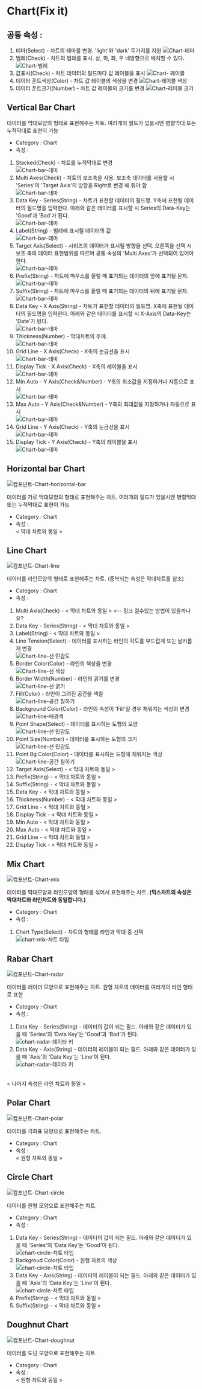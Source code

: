 # Chart(Fix it)

## 공통 속성 :
1. 테마(Select) - 차트의 테마를 변경. 'light'와 'dark' 두가지를 지원
![Chart-테마][chart-01]
1. 범례(Check) - 차트의 범례를 표시. 상, 하, 좌, 우 네방향으로 배치할 수 있다.
![Chart-범례][chart-02]
1. 값표시(Check) - 차트 데이터의 필드마다 값 레이블을 표시
![Chart- 레이블][chart-04]
1. 데이터 폰트색상(Color) - 차트 값 레이블의 색상을 변경
![Chart-레이블 색상][chart-05]
1. 데이터 폰트크기(Number) - 차트 값 레이블의 크기를 변경
![Chart-레이블 크기][chart-06]

[chart-01]: ../images/chart-01.png

[chart-02]: ../images/chart-02.png

[chart-03]: ../images/chart-03.png

[chart-04]: ../images/chart-04.png

[chart-05]: ../images/chart-05.png

[chart-06]: ../images/chart-06.png

## Vertical Bar Chart

데이터를 막대모양의 형태로 표현해주는 차트. 여러개의 필드가 있을시엔 병렬막대 또는 누적막대로 표현이 가능

- Category : Chart
- 속성 :
1. Stacked(Check) - 차트를 누적막대로 변경  
![Chart-bar-테마][chart-bar-02]
1. Multi Axes(Check) - 차트의 보조축을 사용. 보조축 데이터를 사용할 시 'Series'의 'Target Axis'의 방향을 Right로 변경 해 줘야 함  
![Chart-bar-테마][chart-bar-03]
1. Data Key - Series(String) - 차트가 표현할 데이터의 필드명. Y축에 표현될 데이터의 필드명을 입력한다. 아래와 같은 데이터를 표시할 시 Series의 Data-Key는 'Good'과 'Bad'가 된다.  
![Chart-bar-테마][chart-bar-01]
1. Label(String) - 범례에 표시될 데이터의 값  
![Chart-bar-테마][chart-bar-04]
1. Target Axis(Select) - 시리즈의 데이터가 표시될 방향을 선택. 오른쪽을 선택 시 보조 축의 데이터 표현범위를 따르며 공통 속성의 'Multi Axes'가 선택되어 있어야 한다.  
![Chart-bar-테마][chart-bar-03]
1. Prefix(String) - 차트에 마우스를 올릴 때 표기되는 데이터의 앞에 표기될 문자.  
![Chart-bar-테마][chart-bar-05]
1. Suffix(String) - 차트에 마우스를 올릴 때 표기되는 데이터의 뒤에 표기될 문자.  
![Chart-bar-테마][chart-bar-06]
1. Data Key - X Axis(String) - 차트가 표현할 데이터의 필드명. X축에 표현될 데이터의 필드명을 입력한다. 아래와 같은 데이터를 표시할 시 X-Axis의 Data-Key는 'Date'가 된다.  
![Chart-bar-테마][chart-bar-01]
1. Thickness(Number) - 막대차트의 두께.  
![Chart-bar-테마][chart-bar-07]
1. Grid Line - X Axis(Check) - X축의 눈금선을 표시  
![Chart-bar-테마][chart-bar-08]
1. Display Tick - X Axis(Check) - X축의 레이블을 표시  
![Chart-bar-테마][chart-bar-09]
1. Min Auto - Y Axis(Check&Number) - Y축의 최소값을 지정하거나 자동으로 표시  
![Chart-bar-테마][chart-bar-10]
1. Max Auto - Y Axis(Check&Number) - Y축의 최대값을 지정하거나 자동으로 표시  
![Chart-bar-테마][chart-bar-11]
1. Grid Line - Y Axis(Check) - Y축의 눈금선을 표시  
![Chart-bar-테마][chart-bar-12]
1. Display Tick - Y Axis(Check) - Y축의 레이블을 표시  
![Chart-bar-테마][chart-bar-13]


[chart-bar-01]: ../images/chart-bar-01.png

[chart-bar-02]: ../images/chart-bar-02.png

[chart-bar-03]: ../images/chart-bar-03.png

[chart-bar-04]: ../images/chart-bar-04.png

[chart-bar-05]: ../images/chart-bar-05.png

[chart-bar-06]: ../images/chart-bar-06.png

[chart-bar-07]: ../images/chart-bar-07.png

[chart-bar-08]: ../images/chart-bar-08.png

[chart-bar-09]: ../images/chart-bar-09.png

[chart-bar-10]: ../images/chart-bar-10.png

[chart-bar-11]: ../images/chart-bar-11.png

[chart-bar-12]: ../images/chart-bar-12.png

[chart-bar-13]: ../images/chart-bar-13.png

## Horizontal bar Chart

![컴포넌트-Chart-horizontal-bar][chart-horizontal-bar-01]

데이터를 가로 막대모양의 형태로 표현해주는 차트. 여러개의 필드가 있을시엔 병렬막대 또는 누적막대로 표현이 가능

- Category : Chart
- 속성 :  
  < 막대 차트와 동일 >


[chart-horizontal-bar-01]: ../images/chart-horizontal-bar-01.png


## Line Chart

![컴포넌트-Chart-line][chart-line-01]

데이터를 라인모양의 형태로 표현해주는 차트. (중복되는 속성은 막대차트를 참조)

- Category : Chart
- 속성 :
1. Multi Axis(Check) - < 막대 차트와 동일 >  <-- 링크 걸수있는 방법이 있을까나요?
1. Data Key - Series(String) - < 막대 차트와 동일 >
1. Label(String) - < 막대 차트와 동일 >
1. Line Tension(Select) - 데이터를 표시하는 라인의 각도를 부드럽게 또는 날카롭게 변경  
![Chart-line-선 민감도][chart-line-02]
1. Border Color(Color) - 라인의 색상을 변경  
![Chart-line-선 색상][chart-line-03]
1. Border Width(Number) - 라인의 굵기를 변경  
![Chart-line-선 굵기][chart-line-04]
1. Fill(Color) - 라인이 그려진 공간을 색칠  
![Chart-line-공간 칠하기][chart-line-05]
1. Background Color(Color) - 라인의 속성이 'Fill'일 경우 채워지는 색상의 변경  
![Chart-line-배경색][chart-line-06]
1. Point Shape(Select) - 데이터를 표시하는 도형의 모양  
![Chart-line-선 민감도][chart-line-07]
1. Point Size(Number) - 데이터를 표시하는 도형의 크기  
![Chart-line-선 민감도][chart-line-08]
1. Point Bg Color(Color) - 데이터를 표시하는 도형에 채워지는 색상  
![Chart-line-공간 칠하기][chart-line-09]
1. Target Axis(Select) - < 막대 차트와 동일 >
1. Prefix(String) - < 막대 차트와 동일 >
1. Suffix(String) - < 막대 차트와 동일 >
1. Data Key - < 막대 차트와 동일 >
1. Thickness(Number) - < 막대 차트와 동일 >
1. Grid Line - < 막대 차트와 동일 >
1. Display Tick - < 막대 차트와 동일 >
1. Min Auto - < 막대 차트와 동일 >
1. Max Auto - < 막대 차트와 동일 >
1. Grid Line - < 막대 차트와 동일 >
1. Display Tick - < 막대 차트와 동일 >


[chart-line-01]: ../images/chart-line-01.png

[chart-line-02]: ../images/chart-line-02.png

[chart-line-03]: ../images/chart-line-03.png

[chart-line-04]: ../images/chart-line-04.png

[chart-line-05]: ../images/chart-line-05.png

[chart-line-06]: ../images/chart-line-06.png

[chart-line-07]: ../images/chart-line-07.png

[chart-line-08]: ../images/chart-line-08.png

[chart-line-09]: ../images/chart-line-09.png

## Mix Chart
![컴포넌트-Chart-mix][chart-mix-01]

데이터를 막대모양과 라인모양의 형태를 섞어서 표현해주는 차트. __(믹스차트의 속성은 막대차트와 라인차트와 동일합니다.)__

- Category : Chart
- 속성 :
1. Chart Type(Select) - 차트의 형태를 라인과 막대 중 선택  
![chart-mix-차트 타입][chart-mix-02]

[chart-mix-01]: ../images/chart-mix-01.png

[chart-mix-02]: ../images/chart-mix-02.png


## Rabar Chart
![컴포넌트-Chart-radar][chart-radar-01]

데이터를 레이더 모양으로 표현해주는 차트. 원형 차트의 데이터를 여러개의 라인 형태로 표현

- Category : Chart
- 속성 :  
1. Data Key - Series(String) - 데이터의 값이 되는 필드. 아래와 같은 데이터가 있을 때 'Series'의 'Data Key'는 'Good'과 'Bad'가 된다.  
![chart-radar-데이타 키][chart-radar-01]
1. Data Key - Axis(String) - 데이터의 레이블이 되는 필드. 아래와 같은 데이터가 있을 때 'Axis'의 'Data Key'는 'Line'이 된다.  
![chart-radar-데이타 키][chart-radar-01]  

<br>
< 나머지 속성은 라인 차트와 동일 >


[chart-radar-01]: ../images/chart-radar-01.png


## Polar Chart
![컴포넌트-Chart-polar][chart-polar-01]

데이터를 극좌표 모양으로 표현해주는 차트.

- Category : Chart
- 속성 :  
 < 원형 차트와 동일 >


[chart-polar-01]: ../images/chart-polar-01.png


## Circle Chart
![컴포넌트-Chart-circle][chart-circle-01]

데이터를 원형 모양으로 표현해주는 차트.

- Category : Chart
- 속성 :
1. Data Key - Series(String) - 데이터의 값이 되는 필드. 아래와 같은 데이터가 있을 때 'Series'의 'Data Key'는 'Good'이 된다.  
![chart-circle-차트 타입][chart-circle-01]
1. Backgroud Color(Color) - 원형 차트의 색상  
![chart-circle-차트 타입][chart-circle-02]
1. Data Key - Axis(String) - 데이터의 레이블이 되는 필드. 아래와 같은 데이터가 있을 때 'Axis'의 'Data Key'는 'Line'이 된다.  
![chart-circle-차트 타입][chart-circle-01]
1. Prefix(String) - < 막대 차트와 동일 >
1. Suffix(String) - < 막대 차트와 동일 >


[chart-circle-01]: ../images/chart-circle-01.png

[chart-circle-02]: ../images/chart-circle-02.png


## Doughnut Chart
![컴포넌트-Chart-doughnut][chart-doughnut-01]

데이터를 도넛 모양으로 표현해주는 차트.

- Category : Chart
- 속성 :  
 < 원형 차트와 동일 >


[chart-doughnut-01]: ../images/chart-doughnut-01.png
